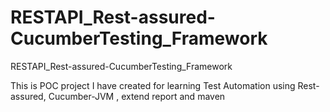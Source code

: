 # RESTAPI_Rest-assured-CucumberTesting_Framework
RESTAPI_Rest-assured-CucumberTesting_Framework

This is POC project I have created for learning Test Automation using Rest-assured, Cucumber-JVM , extend report and maven
